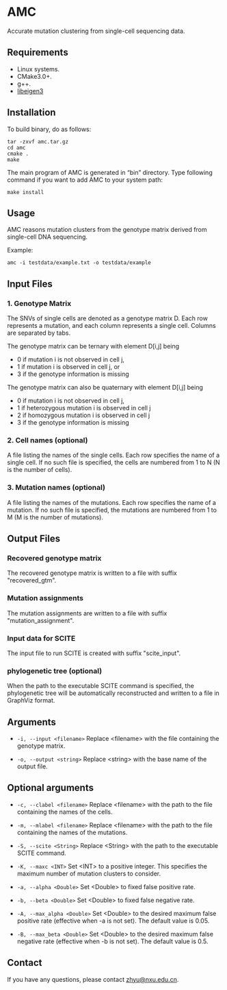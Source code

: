 # AMC
Accurate mutation clustering from single-cell sequencing data.

## Requirements

* Linux systems.
* CMake3.0+.
* g++.
* [libeigen3](https://gitlab.com/libeigen/eigen)

## Installation

To build binary, do as follows:

```
tar -zxvf amc.tar.gz
cd amc
cmake .
make
```

The main program of AMC is generated in “bin” directory. Type following command if you want to add AMC to your system path:
```
make install
```

## Usage

AMC reasons mutation clusters from the genotype matrix derived from single-cell DNA sequencing.

Example:

```
amc -i testdata/example.txt -o testdata/example
```

## Input Files

### 1. Genotype Matrix

The SNVs of single cells are denoted as a genotype matrix D. Each row represents a mutation, and each column represents a single cell. Columns are separated by tabs. 

The genotype matrix can be ternary with element D[i,j] being

* 0 if mutation i is not observed in cell j,
* 1 if mutation i is observed in cell j, or
* 3 if the genotype information is missing

The genotype matrix can also be quaternary with element D[i,j] being

* 0 if mutation i is not observed in cell j,
* 1 if heterozygous mutation i is observed in cell j
* 2 if homozygous mutation i is observed in cell j
* 3 if the genotype information is missing

### 2. Cell names (optional)

A file listing the names of the single cells. Each row specifies the name of a single cell.
If no such file is specified, the cells are numbered from 1 to N (N is the number of cells).

### 3. Mutation names (optional)

A file listing the names of the mutations. Each row specifies the name of a mutation.
If no such file is specified, the mutations are numbered from 1 to M (M is the number of mutations).

## Output Files

### Recovered genotype matrix

The recovered genotype matrix is written to a file with suffix "recovered_gtm".

### Mutation assignments

The mutation assignments are written to a file with suffix "mutation_assignment".

### Input data for SCITE

The input file to run SCITE is created with suffix "scite_input".

### phylogenetic tree (optional)

When the path to the executable SCITE command is specified, the phylogenetic tree will be automatically reconstructed and written to a file in GraphViz format.

## Arguments

* `-i, --input <filename>` Replace \<filename\> with the file containing the genotype matrix.

* `-o, --output <string>` Replace \<string\> with the base name of the output file.

## Optional arguments

* `-c, --clabel <filename>` Replace \<filename\> with the path to the file containing the names of the cells.

* `-m, --mlabel <filename>` Replace \<filename\> with the path to the file containing the names of the mutations.

* `-S, --scite <String>` Replace \<String\> with the path to the executable SCITE command.

* `-K, --maxc <INT>` Set \<INT\> to a positive integer. This specifies the maximum number of mutation clusters to consider.

* `-a, --alpha <Double>` Set \<Double\> to fixed false positive rate.

* `-b, --beta <Double>` Set \<Double\> to fixed false negative rate.

* `-A, --max_alpha <Double>`  Set \<Double\> to the desired maximum false positive rate (effective when -a is not set). The default value is 0.05.

* `-B, --max_beta <Double>`  Set \<Double\> to the desired maximum false negative rate (effective when -b is not set). The default value is 0.5.

## Contact

If you have any questions, please contact zhyu@nxu.edu.cn.
